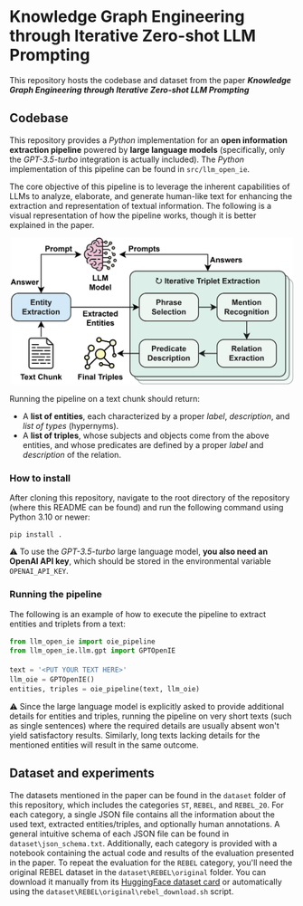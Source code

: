 # Knowledge Graph Engineering through Iterative Zero-shot LLM Prompting

This repository hosts the codebase and dataset from the paper ***Knowledge Graph Engineering through Iterative Zero-shot
 LLM Prompting***

## Codebase

This repository provides a *Python* implementation for an **open information extraction pipeline** powered by **large
 language models** (specifically, only the *GPT-3.5-turbo* integration is actually included). The *Python*
 implementation of this pipeline can be found in `src/llm_open_ie`.

The core objective of this pipeline is to leverage the inherent capabilities of LLMs to analyze, elaborate, and generate
 human-like text for enhancing the extraction and representation of textual information. The following is a visual
 representation of how the pipeline works, though it is better explained in the paper.

<p align="center">
  <img src="pipeline.png" width="500px"/>
</p>

Running the pipeline on a text chunk should return:
 - A **list of entities**, each characterized by a proper *label*, *description*, and *list of types* (hypernyms).
 - A **list of triples**, whose subjects and objects come from the above entities, and whose predicates are defined by
    a proper *label* and *description* of the relation.

### How to install
After cloning this repository, navigate to the root directory of the repository (where this README can be found) and
 run the following command using Python 3.10 or newer:

```shell
pip install .
```

:warning: To use the *GPT-3.5-turbo* large language model, **you also need an OpenAI API key**, which should be stored
 in the environmental variable `OPENAI_API_KEY`.

### Running the pipeline
The following is an example of how to execute the pipeline to extract entities and triplets from a text:

```python
from llm_open_ie import oie_pipeline
from llm_open_ie.llm.gpt import GPTOpenIE

text = '<PUT YOUR TEXT HERE>'
llm_oie = GPTOpenIE()
entities, triples = oie_pipeline(text, llm_oie)
```

:warning: Since the large language model is explicitly asked to provide additional details for entities and triples,
 running the pipeline on very short texts (such as single sentences) where the required details are usually absent
 won't yield satisfactory results. Similarly, long texts lacking details for the mentioned entities will result in the
 same outcome.

## Dataset and experiments

The datasets mentioned in the paper can be found in the `dataset` folder of this repository, which includes the
 categories `ST`, `REBEL`, and `REBEL_20`. For each category, a single JSON file contains all the information about the
 used text, extracted entities/triples, and optionally human annotations. A general intuitive schema of each JSON file
 can be found in `dataset\json_schema.txt`. Additionally, each category is provided with a notebook containing the
 actual code and results of the evaluation presented in the paper. To repeat the evaluation for the `REBEL` category,
 you'll need the original REBEL dataset in the `dataset\REBEL\original` folder. You can download it manually from its
 [HuggingFace dataset card](https://huggingface.co/datasets/Babelscape/rebel-dataset/tree/main) or automatically using
 the `dataset\REBEL\original\rebel_download.sh` script.
